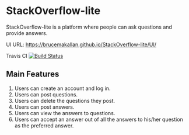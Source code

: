 # StackOverflow-lite
StackOverflow-lite is a platform where people can ask questions and provide answers.

UI URL:
https://brucemakallan.github.io/StackOverflow-lite/UI/

Travis CI [![Build Status](https://travis-ci.com/brucemakallan/StackOverflow-lite.svg?branch=master)](https://travis-ci.com/brucemakallan/StackOverflow-lite)

## Main Features
1. Users can create an account and log in.
2. Users can post questions.
3. Users can delete the questions they post.
4. Users can post answers.
5. Users can view the answers to questions.
6. Users can accept an answer out of all the answers to his/her question as the preferred answer.
